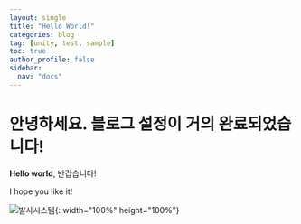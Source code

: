 ```yaml
---
layout: single
title: "Hello World!"
categories: blog
tag: [unity, test, sample]
toc: true
author_profile: false
sidebar:
  nav: "docs"
---
```


# 안녕하세요. 블로그 설정이 거의 완료되었습니다!

**Hello world**, 반갑습니다!

I hope you like it!

![발사시스템](https://drive.google.com/uc?export=view&id=1MlxE-BfViHs-zR9eZEIQ8roLwERN2b-H){: width="100%" height="100%"}
